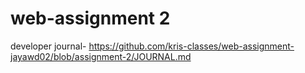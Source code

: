 # web-assignment 2

developer journal- https://github.com/kris-classes/web-assignment-jayawd02/blob/assignment-2/JOURNAL.md

